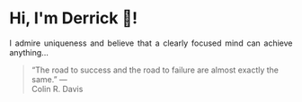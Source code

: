 # Hi, I'm Derrick 👋!
<p align="justify">I admire uniqueness and believe that a clearly focused mind can achieve anything...</p> 
<!-- #quote-start -->
<blockquote>&ldquo;The road to success and the road to failure are almost exactly the same.&rdquo; &mdash; <footer>Colin R. Davis</footer></blockquote>
<!-- #quote-end -->
